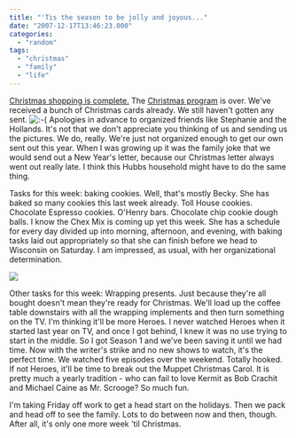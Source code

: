 ```yaml
---
title: "'Tis the season to be jolly and joyous..."
date: "2007-12-17T13:46:23.000"
categories: 
  - "random"
tags: 
  - "christmas"
  - "family"
  - "life"
---
```


[Christmas shopping is complete.](http://www.chrishubbs.com/2007/12/14/christmas-shopping-complete-in-record-time/) The [Christmas program](http://www.imagochristicp.org/2007/11/19/cocoa-and-carols-december-15/) is over. We've received a bunch of Christmas cards already. We still haven't gotten any sent. ![:-(](http://thehubbs.net/chris/wp-includes/images/smilies/icon_sad.gif) Apologies in advance to organized friends like Stephanie and the Hollands. It's not that we don't appreciate you thinking of us and sending us the pictures. We do, really. We're just not organized enough to get our own sent out this year. When I was growing up it was the family joke that we would send out a New Year's letter, because our Christmas letter always went out really late. I think this Hubbs household might have to do the same thing.

Tasks for this week: baking cookies. Well, that's mostly Becky. She has baked so many cookies this last week already. Toll House cookies. Chocolate Espresso cookies. O'Henry bars. Chocolate chip cookie dough balls. I know the Chex Mix is coming up yet this week. She has a schedule for every day divided up into morning, afternoon, and evening, with baking tasks laid out appropriately so that she can finish before we head to Wisconsin on Saturday. I am impressed, as usual, with her organizational determination.

![](http://farm3.static.flickr.com/2091/2110109190_d7e2a2a475_t.jpg)

Other tasks for this week: Wrapping presents. Just because they're all bought doesn't mean they're ready for Christmas. We'll load up the coffee table downstairs with all the wrapping implements and then turn something on the TV. I'm thinking it'll be more Heroes. I never watched Heroes when it started last year on TV, and once I got behind, I knew it was no use trying to start in the middle. So I got Season 1 and we've been saving it until we had time. Now with the writer's strike and no new shows to watch, it's the perfect time. We watched five episodes over the weekend. Totally hooked. If not Heroes, it'll be time to break out the Muppet Christmas Carol. It is pretty much a yearly tradition - who can fail to love Kermit as Bob Crachit and Michael Caine as Mr. Scrooge? So much fun.

I'm taking Friday off work to get a head start on the holidays. Then we pack and head off to see the family. Lots to do between now and then, though. After all, it's only one more week 'til Christmas.
